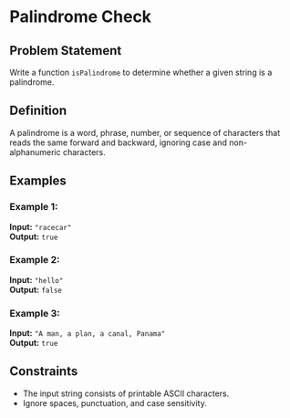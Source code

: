 # Palindrome Check

## Problem Statement

Write a function `isPalindrome` to determine whether a given string is a palindrome.

## Definition

A palindrome is a word, phrase, number, or sequence of characters that reads the same forward and backward, ignoring case and non-alphanumeric characters.

## Examples

### Example 1:

**Input:** `"racecar"`  
**Output:** `true`

### Example 2:

**Input:** `"hello"`  
**Output:** `false`

### Example 3:

**Input:** `"A man, a plan, a canal, Panama"`  
**Output:** `true`

## Constraints

- The input string consists of printable ASCII characters.
- Ignore spaces, punctuation, and case sensitivity.
